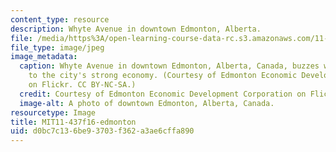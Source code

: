 ```yaml
---
content_type: resource
description: Whyte Avenue in downtown Edmonton, Alberta.
file: /media/https%3A/open-learning-course-data-rc.s3.amazonaws.com/11-437-financing-economic-development-fall-2016/d0bc7c136be93703f362a3ae6cffa890_MIT11-437f16-edmonton.jpg
file_type: image/jpeg
image_metadata:
  caption: Whyte Avenue in downtown Edmonton, Alberta, Canada, buzzes with life due
    to the city's strong economy. (Courtesy of Edmonton Economic Development Corporation
    on Flickr. CC BY-NC-SA.)
  credit: Courtesy of Edmonton Economic Development Corporation on Flickr. CC BY-NC-SA.
  image-alt: A photo of downtown Edmonton, Alberta, Canada.
resourcetype: Image
title: MIT11-437f16-edmonton
uid: d0bc7c13-6be9-3703-f362-a3ae6cffa890
---
```

